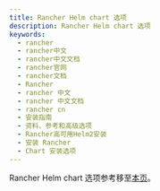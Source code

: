 ```yaml
---
title: Rancher Helm chart 选项
description: Rancher Helm chart 选项
keywords:
  - rancher
  - rancher中文
  - rancher中文文档
  - rancher官网
  - rancher文档
  - Rancher
  - rancher 中文
  - rancher 中文文档
  - rancher cn
  - 安装指南
  - 资料、参考和高级选项
  - Rancher高可用Helm2安装
  - 安装 Rancher
  - Chart 安装选项
---
```


Rancher Helm chart 选项参考移至[本页](/docs/rancher2.5/installation/install-rancher-on-k8s/chart-options/_index)。
